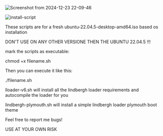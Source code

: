 ![Screenshot from 2024-12-23 22-09-46](https://github.com/user-attachments/assets/4950c1e7-249c-4b7c-b6af-59f4b8b1a657)

![install-script](https://github.com/user-attachments/assets/f7caefee-ddce-491e-8ee5-ed18f2fb8d5c)


These scripts are for a fresh ubuntu-22.04.5-desktop-amd64.iso based os installation

DON'T USE ON ANY OTHER VERSIONE THEN THE UBUNTU 22.04.5 !!!

mark the scripts as executable:

chmod +x filename.sh

Then you can execute it like this:

./filename.sh


lloader-v6.sh will install all the lindbergh loader requirements and autocompile the loader for you

lindbergh-plymouth.sh will install a simple lindbergh loader plymouth boot theme

Feel free to report me bugs!

USE AT YOUR OWN RISK
